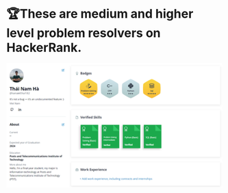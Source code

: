 # :trophy:These are medium and higher level problem resolvers on HackerRank.
<div><img src="Achievement.png" /></div>

